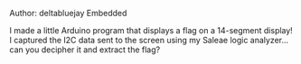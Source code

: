 Author: deltabluejay Embedded

I made a little Arduino program that displays a flag on a 14-segment display! I captured the I2C data sent to the screen using my Saleae logic analyzer... can you decipher it and extract the flag?
